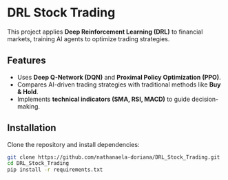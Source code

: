 # DRL Stock Trading

This project applies **Deep Reinforcement Learning (DRL)** to financial markets, training AI agents to optimize trading strategies.

## Features
- Uses **Deep Q-Network (DQN)** and **Proximal Policy Optimization (PPO)**.
- Compares AI-driven trading strategies with traditional methods like **Buy & Hold**.
- Implements **technical indicators (SMA, RSI, MACD)** to guide decision-making.

## Installation
Clone the repository and install dependencies:

```bash
git clone https://github.com/nathanaela-doriana/DRL_Stock_Trading.git
cd DRL_Stock_Trading
pip install -r requirements.txt
